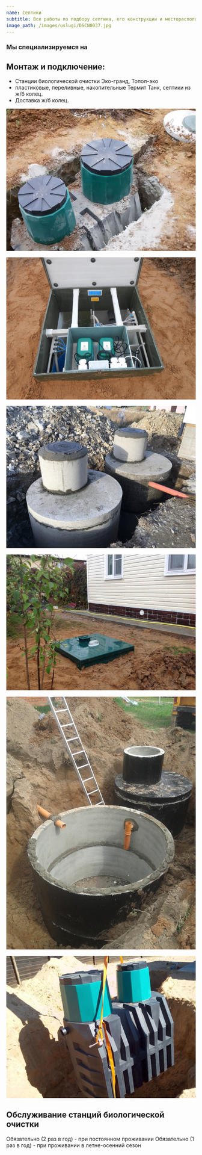 ```yaml
---
name: Септики
subtitle: Все работы по подбору септика, его конструкции и месторасположения на вашем участке, монтаж под ключ
image_path: /images/uslugi/DSCN0037.jpg
---
```


### Мы специализируемся на

## Монтаж и подключение:
* Станции биологической очистки Эко-гранд, Топол-эко
* пластиковые, переливные, накопительные Термит Танк, септики из ж/б колец.
* Доставка ж/б колец.

![термит-танк](/images/uslugi/06-termit.jpg)

![эко-гранд](/images/uslugi/DSCN0037.jpg)

![кольца](/images/uslugi/jbseptik.jpg)

![септик2](/images/uslugi/stanciya2.jpg)

![ж/б-переливной](/images/uslugi/kolodets-456.jpg)

![термит профи 2.5 пр](/images/uslugi/4785074620577416_0799.jpg)

## Обслуживание станций биологической очистки

Обязательно (2 раз в год) - при постоянном проживании
Обязательно (1 раз в год) - при проживании в летне-осенний сезон